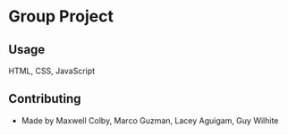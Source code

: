 # Group Project

## Usage

HTML, CSS, JavaScript

## Contributing

- Made by Maxwell Colby, Marco Guzman, Lacey Aguigam, Guy Wilhite